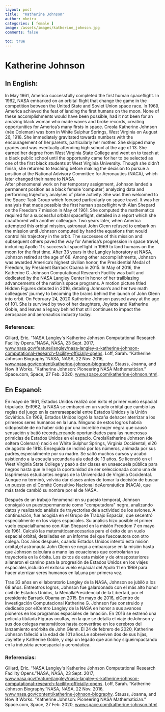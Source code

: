 ```yaml
---
layout: post
title:  "Katherine Johnson"
author: nkeiru
categories: [ female ]
image: /assets/images/katherine_johnson.jpg
comments: false

toc: true
---
```

<!-- English Section -->
# Katherine Johnson

## In English: 
In May 1961, America successfully completed the first human spaceflight. In 1962, NASA embarked on an orbital flight that change the game in the competition between the United State and Soviet Union space race. In 1969, America achieved the feat of landing the first humans on the  moon.  None  of  these  accomplishments  would  have  been  possible,  had  it  not  been  for  an  amazing black woman who made waves and broke records, creating opportunities for America’s many firsts in space. Creola Katherine Johnson (née Coleman) was born in White Sulphur Springs, West  Virginia  on  August  26,  1918.  She  immediately  gravitated  towards  numbers  with  the  encouragement  of  her  parents,  particularly  her  mother.  She  skipped  many  grades  and  was  eventually attending high school at the age of 13. She earned her degree from West Virginia State College  and  went  on  to teach  at  a  black  public  school  until  the  opportunity  came  for  her  to  be  selected as one of the first black students at West Virginia University. Though she didn’t finish, she returned to teaching before making the decision to pursue a position at the National Advisory Committee for Aeronautics (NACA), which later changed their name to NASA.  
After  phenomenal  work  on  her  temporary  assignment,  Johnson landed  a  permanent  position as a black female ‘computer’, analyzing data and performing trajectory analyses of plane activity.  She  was  then welcomed  to  the  Space  Task  Group  which  focused  particularly  on  space  travel. It was her analysis that made possible the first human spaceflight with Alan Shepard on the Freedom  7  mission  in  May  of  1961.  She  computed  the  mathematics  required  for  a  successful  orbital spaceflight, detailed in a report which she coauthored with another colleague. Two years later, when America attempted this orbital mission, astronaut John Glenn refused to embark on the mission  until  Johnson  computed  by  hand  the  equations  that  would  control  his  trajectory  in  the  orbit.  The  successes  of this  mission  and  subsequent  others  paved  the  way  for  America’s  progression in space travel, including Apollo 11’s successful spaceflight in 1969 to land humans on the moon for the first time.  After 33 years in the Langley laboratory at NASA, Johnson retired at the age of 68. Among other accomplishments, Johnson was awarded America’s highest civilian honor, the Presidential Medal of  Freedom,   by  President  Barrack  Obama  in  2015. In  May  of  2016,  the  Katherine  G.  Johnson Computational Research Facility was built and dedicated by the NASA Langley Center in honor of her trailblazing advancements of the nation’s space programs. A motion picture titled Hidden  Figures  debuted  in  2016,  detailing  Johnson’s  and her two  math  colleagues’  journey to becoming the brains behind the launch of John Glenn into orbit. On February 24, 2020 Katherine Johnson  passed  away  at  the  age  of  101.  She  is  survived  by  two  of  her  daughters,  Joylette  and  Katherine  Goble,  and  leaves  a  legacy  behind  that  still  continues  to  impact  the  aerospace  and  aeronautics industry today. 

### References:
Gillard, Eric. “NASA Langley's Katherine Johnson Computational Research Facility Opens.”NASA, NASA, 23 Sept. 2017, www.nasa.gov/feature/langley/nasa-langley-s-katherine-johnson-computational-research-facility-officially-opens. Loff, Sarah. “Katherine Johnson Biography.”NASA, NASA, 22 Nov. 2016, www.nasa.gov/content/katherine-johnson-biography. Stauss, Joanna, and How It Works. “Katherine Johnson: Pioneering NASA Mathematician.” Space.com, Space, 27 Feb. 2020, www.space.com/katherine-johnson.html.

<!-- Spanish Section -->
## En Espanol: 
En mayo de 1961, Estados Unidos realizó con éxito el primer vuelo espacial tripulado. En1962, la NASA se embarcó en un vuelo orbital que cambió las reglas del juego en la carreraespacial entre Estados Unidos y la Unión Soviética. En 1969, Estados Unidos logró la hazaña dehacer aterrizar a los primeros seres humanos en la luna. Ninguno de estos logros habría sidoposible de no haber sido por una increíble mujer negra que causó sensación y batió récords,creando oportunidades para las numerosas primicias de Estados Unidos en el espacio. CreolaKatherine Johnson (de soltera Coleman) nació en White Sulphur Springs, Virginia Occidental, el26   de   agosto   de   1918.   Enseguida   se   inclinó   por   los   números,   animada   por   sus   padres,especialmente por su madre. Se saltó muchos cursos y acabó asistiendo a la escuela secundaria ala edad de 13 años. Se licenció en el West Virginia State College y pasó a dar clases en unaescuela pública para negros hasta que le llegó la oportunidad de ser seleccionada como una de lasprimeras estudiantes negras de la Universidad de Virginia Occidental. Aunque no terminó, volvióa dar clases antes de tomar la decisión de buscar un puesto en el Comité Consultivo Nacional deAeronáutica (NACA), que más tarde cambió su nombre por el de NASA. 

Después de un trabajo fenomenal en su puesto temporal, Johnson consiguió un puestopermanente como "computadora" negra, analizando datos y realizando análisis de trayectorias dela actividad de los aviones. A continuación, fue acogida en el Grupo de Trabajo Espacial, que secentró especialmente en los viajes espaciales. Su análisis hizo posible el primer vuelo espacialhumano con Alan Shepard en la misión Freedom 7 en mayo de 1961. Calculó las matemáticasnecesarias   para   el   éxito   de   un   vuelo   espacial   orbital,   detalladas   en   un   informe   del   que   fuecoautora con otro colega. Dos años después, cuando Estados Unidos intentó esta misión orbital,el astronauta John Glenn se negó a embarcarse en la misión hasta que Johnson calculara a mano
las ecuaciones que controlarían su trayectoria en la órbita. Los éxitos de esta misión y de otrasposteriores allanaron el camino para la progresión de Estados Unidos en los viajes espaciales,incluido el exitoso vuelo espacial del Apolo 11 en 1969 para hacer aterrizar seres humanos en laLuna por primera vez.

Tras 33 años en el laboratorio Langley de la NASA, Johnson se jubiló a los 68 años. Entreotros logros, Johnson fue galardonado con el más alto honor civil de Estados Unidos, la MedallaPresidencial de la Libertad, por el presidente Barrack Obama en 2015. En mayo de 2016, elCentro de Investigación Computacional Katherine G. Johnson fue construido y dedicado por elCentro Langley de la NASA en honor a sus avances pioneros en los programas espaciales de lanación. En 2016 se estrenó una película titulada Figuras ocultas, en la que se detalla el viaje deJohnson y sus dos colegas matemáticos hasta convertirse en los cerebros del lanzamiento enórbita de John Glenn. El 24 de febrero de 2020, Katherine Johnson falleció a la edad de 101 años.Le sobreviven dos de sus hijas, Joylette y Katherine Goble, y deja un legado que aún hoy sigueimpactando en la industria aeroespacial y aeronáutica.

### Referencias:
Gillard, Eric. “NASA Langley's Katherine Johnson Computational Research Facility Opens.”NASA, NASA, 23 Sept. 2017, www.nasa.gov/feature/langley/nasa-langley-s-katherine-johnson-computational-research-facility-officially-opens. Loff, Sarah. “Katherine Johnson Biography.”NASA, NASA, 22 Nov. 2016, www.nasa.gov/content/katherine-johnson-biography. Stauss, Joanna, and How It Works. “Katherine Johnson: Pioneering NASA Mathematician.” Space.com, Space, 27 Feb. 2020, www.space.com/katherine-johnson.html. 